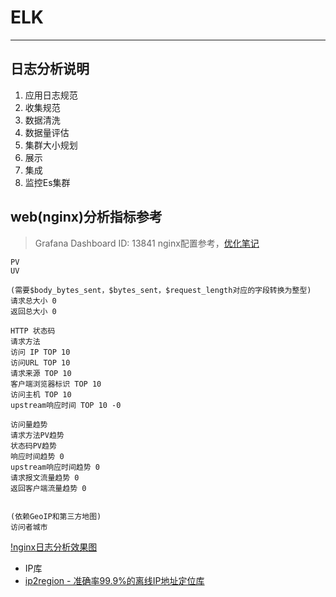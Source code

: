 # ELK

---

## 日志分析说明

1. 应用日志规范
2. 收集规范
3. 数据清洗
4. 数据量评估
5. 集群大小规划
6. 展示
7. 集成
8. 监控Es集群

## web(nginx)分析指标参考

> Grafana Dashboard ID: 13841
> nginx配置参考，[优化笔记](优化笔记.md)

```text
PV
UV

(需要$body_bytes_sent，$bytes_sent，$request_length对应的字段转换为整型)
请求总大小 0
返回总大小 0

HTTP 状态码
请求方法
访问 IP TOP 10
访问URL TOP 10
请求来源 TOP 10
客户端浏览器标识 TOP 10
访问主机 TOP 10
upstream响应时间 TOP 10 -0

访问量趋势
请求方法PV趋势
状态码PV趋势
响应时间趋势 0
upstream响应时间趋势 0
请求报文流量趋势 0
返回客户端流量趋势 0


(依赖GeoIP和第三方地图)
访问者城市
```

[!nginx日志分析效果图](null)

- IP库
- [ip2region - 准确率99.9%的离线IP地址定位库](https://github.com/lionsoul2014/ip2region)